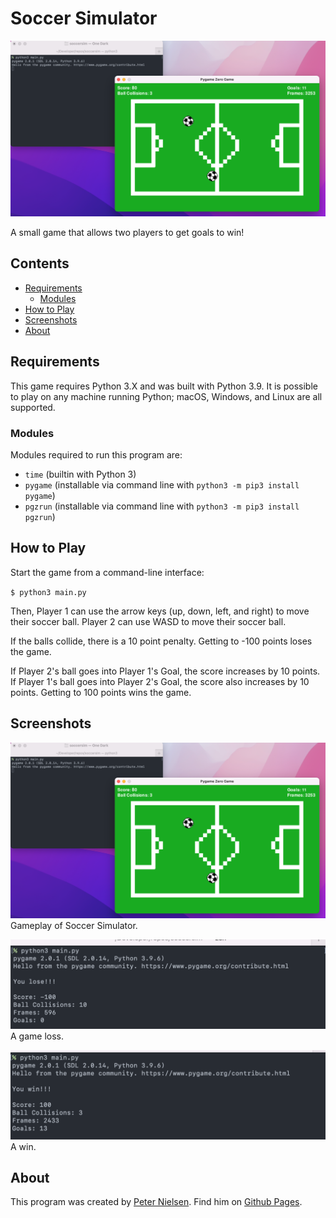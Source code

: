 # Soccer Simulator

![gameplay](./screenshots/gameplay.png)

A small game that allows two players to get goals to win!

## Contents
 - [Requirements](#requirements)
   - [Modules](#modules)
 - [How to Play](#how-to-play)
 - [Screenshots](#screenshots)
 - [About](#about)

## Requirements

This game requires Python 3.X and was built with Python 3.9. It is possible to play on any machine running Python; macOS, Windows, and Linux are all supported.

### Modules

Modules required to run this program are:

- `time` (builtin with Python 3)
- `pygame` (installable via command line with `python3 -m pip3 install pygame`)
- `pgzrun` (installable via command line with `python3 -m pip3 install pgzrun`)


## How to Play

Start the game from a command-line interface:

`$ python3 main.py`

Then, Player 1 can use the arrow keys (up, down, left, and right) to move their soccer ball. Player 2 can use WASD to move their soccer ball.

If the balls collide, there is a 10 point penalty. Getting to -100 points loses the game.

If Player 2's ball goes into Player 1's Goal, the score increases by 10 points. If Player 1's ball goes into Player 2's Goal, the score also increases by 10 points. Getting to 100 points wins the game.

## Screenshots

![gameplay](./screenshots/gameplay.png)
Gameplay of Soccer Simulator.


![lose](./screenshots/lose.png)
A game loss.

![win](./screenshots/win.png)
A win.

## About

This program was created by [Peter Nielsen](https://github.com/peternielsen112). Find him on [Github Pages](https://peternielsen112.github.io).